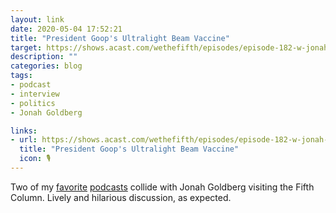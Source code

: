 ```yaml
---
layout: link
date: 2020-05-04 17:52:21
title: "President Goop's Ultralight Beam Vaccine"
target: https://shows.acast.com/wethefifth/episodes/episode-182-w-jonah-goldberg-president-goops-ultralight-beam
description: ""
categories: blog
tags:
- podcast
- interview
- politics
- Jonah Goldberg

links:
- url: https://shows.acast.com/wethefifth/episodes/episode-182-w-jonah-goldberg-president-goops-ultralight-beam
  title: "President Goop's Ultralight Beam Vaccine"
  icon: 🎙
---
```


Two of my [favorite](http://wethefifth.com/ "The Fifth Column") [podcasts](https://jonahgoldberg.com/the-remnant-podcast/ "The Remnant") collide with Jonah Goldberg visiting the Fifth Column. Lively and hilarious discussion, as expected.
